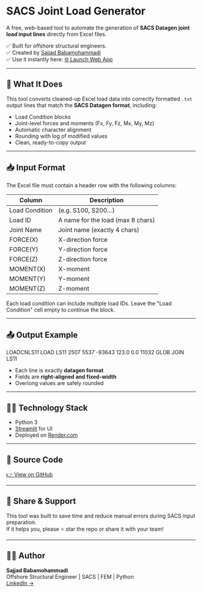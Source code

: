 # SACS Joint Load Generator

A free, web-based tool to automate the generation of **SACS Datagen joint load input lines** directly from Excel files.

✅ Built for offshore structural engineers.  
✅ Created by [Sajjad Babamohammadi](https://www.linkedin.com/in/sajjad-b-7aab1b172/)  
✅ Use it instantly here: [🌐 Launch Web App](https://sacs-joint-load-generator.onrender.com/) 

---

## 🔧 What It Does

This tool converts cleaned-up Excel load data into correctly formatted `.txt` output lines that match the **SACS Datagen format**, including:

- Load Condition blocks  
- Joint-level forces and moments (Fx, Fy, Fz, Mx, My, Mz)  
- Automatic character alignment  
- Rounding with log of modified values  
- Clean, ready-to-copy output

---

## 📥 Input Format

The Excel file must contain a header row with the following columns:

| Column         | Description                      |
|----------------|----------------------------------|
| Load Condition | (e.g. S100, S200…)               |
| Load ID        | A name for the load (max 8 chars)|
| Joint Name     | Joint name (exactly 4 chars)     |
| FORCE(X)       | X-direction force                |
| FORCE(Y)       | Y-direction force                |
| FORCE(Z)       | Z-direction force                |
| MOMENT(X)      | X-moment                         |
| MOMENT(Y)      | Y-moment                         |
| MOMENT(Z)      | Z-moment                         |

Each load condition can include multiple load IDs. Leave the "Load Condition" cell empty to continue the block.

---

## 📤 Output Example
LOADCNLS11
LOAD LS11 2507 5537 -93643 123.0 0.0 11032 GLOB JOIN LS11


- Each line is exactly **datagen format**
- Fields are **right-aligned and fixed-width**
- Overlong values are safely rounded

---

## 👨‍💻 Technology Stack

- Python 3
- [Streamlit](https://streamlit.io) for UI
- Deployed on [Render.com](https://render.com)

---

## 📂 Source Code

[👉 View on GitHub](https://github.com/sajjad-babamohammadi/sacs-load-generator)

---

## 📢 Share & Support

This tool was built to save time and reduce manual errors during SACS input preparation.  
If it helps you, please ⭐ star the repo or share it with your team!

---

## 🧑‍🎓 Author

**Sajjad Babamohammadi**  
Offshore Structural Engineer | SACS | FEM | Python  
[LinkedIn →](https://www.linkedin.com/in/sajjad-b-7aab1b172/)


